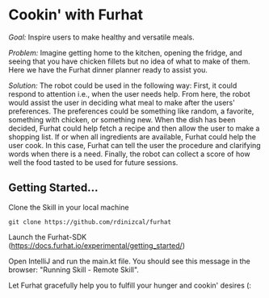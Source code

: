 # Cookin' with Furhat

*Goal:* Inspire users to make healthy and versatile meals.

*Problem:* Imagine getting home to the kitchen, opening the fridge, and seeing that you have chicken fillets but no idea of what to make of them. Here we have the Furhat dinner planner ready to assist you. 

*Solution:* The robot could be used in the following way: First, it could respond to attention i.e., when the user needs help. From here, the robot would assist the user in deciding what meal to make after the users' preferences. The preferences could be something like random, a favorite, something with chicken, or something new. When the dish has been decided, Furhat could help fetch a recipe and then allow the user to make a shopping list. If or when all ingredients are available, Furhat could help the user cook.  In this case, Furhat can tell the user the procedure and clarifying words when there is a need. Finally, the robot can collect a score of how well the food tasted to be used for future sessions. 


## Getting Started...

Clone the Skill in your local machine
```
git clone https://github.com/rdinizcal/furhat
```

Launch the Furhat-SDK (https://docs.furhat.io/experimental/getting_started/)

Open IntelliJ and run the main.kt file. You should see this message in the browser: "Running Skill - Remote Skill".

Let Furhat gracefully help you to fulfill your hunger and cookin' desires (:
